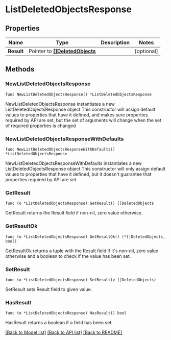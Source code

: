 # ListDeletedObjectsResponse

## Properties

Name | Type | Description | Notes
------------ | ------------- | ------------- | -------------
**Result** | Pointer to [**[]DeletedObjects**](DeletedObjects.md) |  | [optional] 

## Methods

### NewListDeletedObjectsResponse

`func NewListDeletedObjectsResponse() *ListDeletedObjectsResponse`

NewListDeletedObjectsResponse instantiates a new ListDeletedObjectsResponse object
This constructor will assign default values to properties that have it defined,
and makes sure properties required by API are set, but the set of arguments
will change when the set of required properties is changed

### NewListDeletedObjectsResponseWithDefaults

`func NewListDeletedObjectsResponseWithDefaults() *ListDeletedObjectsResponse`

NewListDeletedObjectsResponseWithDefaults instantiates a new ListDeletedObjectsResponse object
This constructor will only assign default values to properties that have it defined,
but it doesn't guarantee that properties required by API are set

### GetResult

`func (o *ListDeletedObjectsResponse) GetResult() []DeletedObjects`

GetResult returns the Result field if non-nil, zero value otherwise.

### GetResultOk

`func (o *ListDeletedObjectsResponse) GetResultOk() (*[]DeletedObjects, bool)`

GetResultOk returns a tuple with the Result field if it's non-nil, zero value otherwise
and a boolean to check if the value has been set.

### SetResult

`func (o *ListDeletedObjectsResponse) SetResult(v []DeletedObjects)`

SetResult sets Result field to given value.

### HasResult

`func (o *ListDeletedObjectsResponse) HasResult() bool`

HasResult returns a boolean if a field has been set.


[[Back to Model list]](../README.md#documentation-for-models) [[Back to API list]](../README.md#documentation-for-api-endpoints) [[Back to README]](../README.md)


